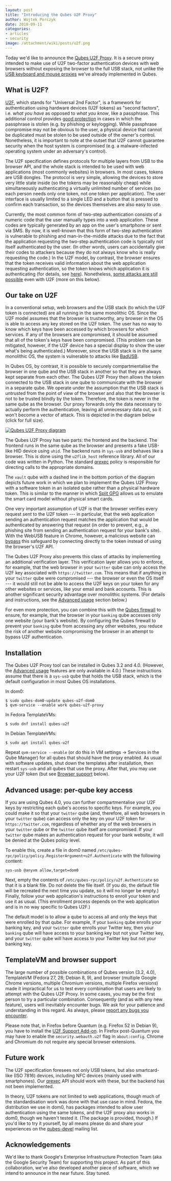 ```yaml
---
layout: post
title: "Introducing the Qubes U2F Proxy"
author: Wojtek Porczyk
date: 2018-09-11
categories:
- articles
- security
image: /attachment/wiki/posts/u2f.png
---
```


Today we'd like to announce the [Qubes U2F Proxy]. It is a secure proxy intended
to make use of U2F two-factor authentication devices with web browsers without
exposing the browser to the full USB stack, not unlike the [USB keyboard and
mouse proxies][USB] we've already implemented in Qubes.

## What is U2F?

[U2F], which stands for "Universal 2nd Factor", is a framework for
authentication using hardware devices (U2F tokens) as "second factors", i.e.
*what you have* as opposed to *what you know*, like a passphrase. This
additional control provides [good protection][krebs] in cases in which the
passphrase is stolen (e.g. by phishing or keylogging).  While passphrase
compromise may not be obvious to the user, a physical device that cannot be
duplicated must be stolen to be used outside of the owner's control.
Nonetheless, it is important to note at the outset that U2F cannot guarantee
security when the host system is compromised (e.g. a malware-infected operating
system under an adversary's control).

The U2F specification defines protocols for multiple layers from USB to the
browser API, and the whole stack is intended to be used with web applications
(most commonly websites) in browsers.  In most cases, tokens are USB dongles.
The protocol is very simple, allowing the devices to store very little state
inside (so the tokens may be reasonably cheap) while simultaneously
authenticating a virtually unlimited number of services (so each person needs
only one token, not one token per application). The user interface is usually
limited to a single LED and a button that is pressed to confirm each
transaction, so the devices themselves are also easy to use.

Currently, the most common form of two-step authentication consists of a numeric
code that the user manually types into a web application. These codes are
typically generated by an app on the user's smartphone or sent via SMS. By now,
it is well-known that this form of two-step authentication is vulnerable to
phishing and man-in-the-middle attacks due to the fact that the application
requesting the two-step authentication code is typically not itself
authenticated by the user. (In other words, users can accidentally give their
codes to attackers because they do not always know who is really requesting the
code.) In the U2F model, by contrast, the browser ensures that the token
receives valid information about the web application requesting authentication,
so the token knows which application it is authenticating (for details, see
[here][u2f-details]). Nonetheless, [some attacks are still possible][wired] even
with U2F (more on this below).

## Our take on U2F

In a conventional setup, web browsers and the USB stack (to which the U2F token
is connected) are all running in the same monolithic OS. Since the U2F model
assumes that the browser is trustworthy, any browser in the OS is able to access
any key stored on the U2F token. The user has no way to know which keys have
been accessed by which browsers for which services. If any of the browsers are
compromised, it should be assumed that all of the token's keys have been
compromised. (This problem can be mitigated, however, if the U2F device has a
special display to show the user what's being authenticated.) Moreover, since
the USB stack is in the same monolithic OS, the system is vulnerable to attacks
like [BadUSB].

In Qubes OS, by contrast, it is possible to securely compartmentalise the
browser in one qube and the USB stack in another so that they are always kept
separate from each other. The Qubes U2F Proxy then allows the token connected to
the USB stack in one qube to communicate with the browser in a separate qube. We
operate under the assumption that the USB stack is untrusted from the point of
view of the browser and also that the browser is not to be trusted blindly by
the token. Therefore, the token is never in the same qube as the browser. Our
proxy forwards only the data necessary to actually perform the authentication,
leaving all unnecessary data out, so it won't become a vector of attack. This is
depicted in the diagram below (click for full size).

[![Qubes U2F Proxy diagram](/attachment/wiki/posts/u2f.svg)](/attachment/wiki/posts/u2f.svg)

The Qubes U2F Proxy has two parts: the frontend and the backend. The frontend
runs in the same qube as the browser and presents a fake USB-like HID device
using `uhid`. The backend runs in `sys-usb` and behaves like a browser. This is
done using the `u2flib_host` reference library. All of our code was written in
Python. The standard [qrexec] policy is responsible for directing calls to the
appropriate domains.

The `vault` qube with a dashed line in the bottom portion of the diagram depicts
future work in which we plan to implement the Qubes U2F Proxy with a software
token in an isolated qube rather than a physical hardware token. This is similar
to the manner in which [Split GPG] allows us to emulate the smart card model
without physical smart cards.

One very important assumption of U2F is that the browser verifies every request
sent to the U2F token --- in particular, that the web application sending an
authentication request matches the application that would be authenticated by
answering that request (in order to prevent, e.g., a phishing site from sending
an authentication request for your bank's site). With the WebUSB feature in
Chrome, however, a malicious website can [bypass][wired] this safeguard by
connecting directly to the token instead of using the browser's U2F API.

The Qubes U2F Proxy also prevents this class of attacks by implementing an
additional verification layer. This verification layer allows you to enforce,
for example, that the web browser in your `twitter` qube can only access the U2F
key associated with `https://twitter.com`. This means that if anything in your
`twitter` qube were compromised --- the browser or even the OS itself --- it
would still not be able to access the U2F keys on your token for any other
websites or services, like your email and bank accounts. This is another
significant security advantage over monolithic systems. (For details and
instructions, see the [Advanced usage] section below.)

For even more protection, you can combine this with the [Qubes firewall] to
ensure, for example, that the browser in your `banking` qube accesses only one
website (your bank's website). By configuring the Qubes firewall to prevent your
`banking` qube from accessing any other websites, you reduce the risk of another
website compromising the browser in an attempt to bypass U2F authentication.

## Installation

The Qubes U2F Proxy tool can be installed in Qubes 3.2 and 4.0. (However, the
[Advanced usage] features are only available in 4.0.) These instructions assume
that there is a `sys-usb` qube that holds the USB stack, which is the default
configuration in most Qubes OS installations.

In dom0:

```
$ sudo qubes-dom0-update qubes-u2f-dom0
$ qvm-service --enable work qubes-u2f-proxy
```

In Fedora TemplateVMs:

```
$ sudo dnf install qubes-u2f
```

In Debian TemplateVMs:

```
$ sudo apt install qubes-u2f
```

Repeat `qvm-service --enable` (or do this in VM settings -> Services in the Qube
Manager) for all qubes that should have the proxy enabled.  As usual with
software updates, shut down the templates after installation, then restart
`sys-usb` and all qubes that use the proxy. After that, you may use your U2F
token (but see [Browser support] below).

## Advanced usage: per-qube key access

If you are using Qubes 4.0, you can further compartmentalise your U2F keys by
restricting each qube's access to specific keys. For example, you could make it
so that your `twitter` qube (and, therefore, all web browsers in your `twitter`
qube) can access only the key on your U2F token for `https://twitter.com`,
regardless of whether any of the web browsers in your `twitter` qube or the
`twitter` qube itself are compromised. If your `twitter` qube makes an
authentication request for your bank website, it will be denied at the Qubes
policy level.

To enable this, create a file in dom0 named
`/etc/qubes-rpc/policy/policy.RegisterArgument+u2f.Authenticate` with the
following content:

```
sys-usb @anyvm allow,target=dom0
```

Next, empty the contents of `/etc/qubes-rpc/policy/u2f.Authenticate` so that it
is a blank file. Do not delete the file itself. (If you do, the default file
will be recreated the next time you update, so it will no longer be empty.)
Finally, follow your web application's instructions to enroll your token and use
it as usual. (This enrollment process depends on the web application and is in
no way specific to Qubes U2F.)

The default model is to allow a qube to access all and only the keys that were
enrolled by that qube. For example, if your `banking` qube enrolls your banking
key, and your `twitter` qube enrolls your Twitter key, then your `banking` qube
will have access to your banking key but not your Twitter key, and your
`twitter` qube will have access to your Twitter key but not your banking key.

## TemplateVM and browser support

The large number of possible combinations of Qubes version (3.2, 4.0),
TemplateVM (Fedora 27, 28; Debian 8, 9), and browser (multiple Google Chrome
versions, multiple Chromium versions, multiple Firefox versions) made it
impractical for us to test every combination that users are likely to attempt
with the Qubes U2F Proxy. In some cases, you may be the first person to try a
particular combination. Consequently (and as with any new feature), users will
inevitably encounter bugs. We ask for your patience and understanding in this
regard. As always, please [report any bugs you encounter].

Please note that, in Firefox before Quantum (e.g. Firefox 52 in Debian 9), you
have to install the [U2F Support Add-on][ff-u2f-addon]. In Firefox post-Quantum
you may have to enable the `security.webauth.u2f` flag in `about:config`. Chrome
and Chromium do not require any special browser extensions.

## Future work

The U2F specification foresees not only USB tokens, but also smartcard-like
(ISO&nbsp;7816) devices, including NFC devices (mainly used with smartphones).
Our [qrexec] API should work with these, but the backend has not been
implemented.

In theory, U2F tokens are not limited to web applications, though much of the
standardisation work was done with that use case in mind. Fedora, the
distribution we use in dom0, has packages intended to allow user authentication
using the same tokens, and the U2F proxy also works in dom0, though we haven't
tested it. (The package is provided, though.) If you'd like to try it yourself,
by all means please do and share your experiences on the [qubes-devel] mailing
list.

## Acknowledgements

We'd like to thank Google's Enterprise Infrastructure Protection Team (aka the
Google Security Team) for supporting this project. As part of this
collaboration, we've also developed another piece of software, which we intend
to announce in the near future. Stay tuned.

[Qubes U2F Proxy]: https://github.com/QubesOS/qubes-app-u2f
[USB]: /doc/usb/
[U2F]: https://en.wikipedia.org/wiki/U2F
[krebs]: https://krebsonsecurity.com/2018/07/google-security-keys-neutralized-employee-phishing/
[u2f-details]: https://fidoalliance.org/specs/fido-u2f-v1.2-ps-20170411/fido-u2f-overview-v1.2-ps-20170411.html#site-specific-public-private-key-pairs
[wired]: https://www.wired.com/story/chrome-yubikey-phishing-webusb/
[BadUSB]: https://www.blackhat.com/us-14/briefings.html#badusb-on-accessories-that-turn-evil
[qrexec]: /doc/qrexec3/
[Split GPG]: /doc/split-gpg/
[Qubes firewall]: /doc/firewall/
[Advanced usage]: #advanced-usage-per-qube-key-access
[Browser support]: #browser-support
[report any bugs you encounter]: /doc/reporting-bugs/
[ff-u2f-addon]: https://addons.mozilla.org/en-US/firefox/addon/u2f-support-add-on/?src=api
[qubes-devel]: /support/#qubes-devel

<!-- vim: set ft=markdown tw=80 ts=4 sts=4 sw=4 et : -->
